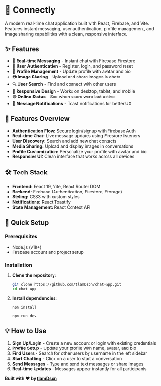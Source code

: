 # 💬 Connectly

A modern real-time chat application built with React, Firebase, and Vite. Features instant messaging, user authentication, profile management, and image sharing capabilities with a clean, responsive interface.

## ✨ Features

- 💬 **Real-time Messaging** - Instant chat with Firebase Firestore
- 🔐 **User Authentication** - Register, login, and password reset
- 👤 **Profile Management** - Update profile with avatar and bio
- 📷 **Image Sharing** - Upload and share images in chats
- 🔍 **User Search** - Find and connect with other users
- 📱 **Responsive Design** - Works on desktop, tablet, and mobile
- 🟢 **Online Status** - See when users were last active
- 🔔 **Message Notifications** - Toast notifications for better UX

## 🎨 Features Overview

- **Authentication Flow:** Secure login/signup with Firebase Auth
- **Real-time Chat:** Live message updates using Firestore listeners
- **User Discovery:** Search and add new chat contacts
- **Media Sharing:** Upload and display images in conversations
- **Profile Customization:** Personalize your profile with avatar and bio
- **Responsive UI:** Clean interface that works across all devices

## 🛠️ Tech Stack

- **Frontend:** React 19, Vite, React Router DOM
- **Backend:** Firebase (Authentication, Firestore, Storage)
- **Styling:** CSS3 with custom styles
- **Notifications:** React Toastify
- **State Management:** React Context API

## 🚀 Quick Setup

### Prerequisites

- Node.js (v18+)
- Firebase account and project setup

### Installation

1. **Clone the repository:**

   ```bash
   git clone https://github.com/tlamDson/chat-app.git
   cd chat-app
   ```

2. **Install dependencies:**

   ```bash
   npm install
   ```

   ```bash
   npm run dev
   ```

## 💡 How to Use

1. **Sign Up/Login** - Create a new account or login with existing credentials
2. **Profile Setup** - Update your profile with name, avatar, and bio
3. **Find Users** - Search for other users by username in the left sidebar
4. **Start Chatting** - Click on a user to start a conversation
5. **Send Messages** - Type and send text messages or share images
6. **Real-time Updates** - Messages appear instantly for all participants

**Built with ❤️ by [tlamDson](https://github.com/tlamDson)**
